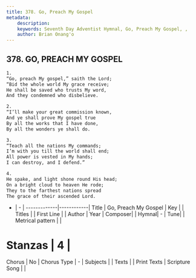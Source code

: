 ```yaml
---
title: 378. Go, Preach My Gospel
metadata:
    description: 
    keywords: Seventh Day Adventist Hymnal, Go, Preach My Gospel, , 
    author: Brian Onang'o
---
```



## 378. GO, PREACH MY GOSPEL

```txt
1.
“Go, preach My gospel,” saith the Lord;
“Bid the whole world My grace receive;
He shall be saved who trusts My word,
And they condemned who disbelieve.

2.
“I’ll make your great commission known,
And ye shall prove My gospel true
By all the works that I have done,
By all the wonders ye shall do.

3.
“Teach all the nations My commands;
I’m with you till the world shall end;
All power is vested in My hands;
I can destroy, and I defend.”

4.
He spake, and light shone round His head;
On a bright cloud to heaven He rode;
They to the farthest nations spread
The grace of their ascended Lord.
```

- |   -  |
-------------|------------|
Title | Go, Preach My Gospel |
Key |  |
Titles |  |
First Line |  |
Author | 
Year | 
Composer|  |
Hymnal|  - |
Tune|  |
Metrical pattern | |
# Stanzas | 4 |
Chorus | No |
Chorus Type | - |
Subjects |  |
Texts |  |
Print Texts | 
Scripture Song |  |
  
